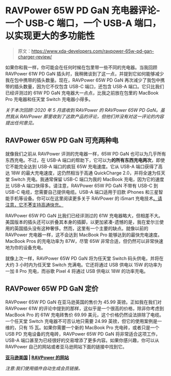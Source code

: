# RAVPower 65W PD GaN 充电器评论-一个 USB-C 端口，一个 USB-A 端口，以实现更大的多功能性

> 原文：<https://www.xda-developers.com/ravpower-65w-pd-gan-charger-review/>

如果你和我一样，你可能会在任何时候在包里带一些不同的充电器。当我回顾 RAVPower 61W PD GaN 插头时，我稍微谈到了这一点，并提到它如何能够减少我在包中携带的插头数量。现在，RAVPower 65W PD GaN 再次减少了我包中携带的插头数量，因为它不仅包含 USB-C 端口，还包含 USB-A 端口。它只比我们已经评测过的 61W PD GaN 充电器大一点点，比我之前放在包里的 MacBook Pro 充电器和任天堂 Switch 充电器小得多。

*关于本次回顾::2020 年 5 月底收到 RAVPower 的 RAVPower 65W PD GaN。虽然我从 RAVPower 那里收到了这款产品的评论，但他们并没有对这一评论的内容提出任何意见。*

## RAVPower 65W PD GaN 可充两种电

就像我们之前从 RAVPower 评测的充电器一样，65W PD GaN 也可以为几乎所有东西充电。不过，在 USB-A 端口的帮助下，它可以为**的所有东西充电两次**，即使它不能完全达到 USB-A 端口的疯狂 65W 充电速度。它从 USB-A 端口获得了高达 18W 的最大充电速度，这仍然相当于高通 QuickCharge 2.0，并将全速为任天堂 Switch 充电。我通常保留 USB-C 端口为我的 MacBook 充电，因为它的速度比 USB-A 端口快得多。请注意，RAVPower 65W PD GaN 不带有 USB-C 到 USB-C 电缆，您需要自己提供电缆。USB-A 端口适用于旧款 iPhones 和三星智能手机等设备。你可以在这里阅读更多关于 RAVPower 的 iSmart 充电技术[。请注意，它不**不**支持高通快充。](https://blog.ravpower.com/2019/03/ismart-charging-everything-you-need-to-know/)

RAVPower 65W PD GaN 比我们已经评测过的 61W 充电器略大，但相差不大。美国版本的插头还可以折叠其本身的插脚，以更加紧凑-遗憾的是，我在爱尔兰使用的英国插头没有这种奢侈。然而，这里有一个主要的缺点。就像以前的 RAVPower 充电器一样，这不会达到 MacBook Pro 能够达到的最快充电速度。MacBook Pros 的充电功率为 87W，尽管 65W 非常合适，但仍然可以非常快速地为你的设备充电。

就像上次一样，RAVPower 65W PD GaN 将为任天堂 Switch 码头供电，并将在大约 3 小时内为任天堂 Switch 充满电。它还将通过 USB 供电以 15W 的功率为一加 8 Pro 充电，而谷歌 Pixel 4 将通过 USB 供电以 18W 的功率充电。

## RAVPower 65W PD GaN 定价

RAVPower 65W PD GaN 在亚马逊英国的售价为 45.99 英镑。正如我在我们对 RAVPower 61W 的评论中提到的那样，这似乎是一个很高的价格，除非你考虑到 MacBook Pro 的 61W 充电砖售价 69.99 美元，这个价格仍然设法排除了电缆。一个任天堂 Switch 充电器不可否认地只需要 24.99 英镑，但它的使用案例是一维的，只有 15 瓦。如果你需要一个新的 MacBook Pro 充电砖，或者只是一个 USB PD 充电设备的充电砖，RAVPower 65W PD GaN 将非常适合这项工作，USB-A 端口甚至为已经很好的交易增添了更多内容。如果你感兴趣，你可以从 RAVPower 自己的网站或者亚马逊网站下面的链接中找到它。

**[亚马逊美国](https://www.amazon.com/Charger-RAVPower-Adapter-Foldable-Nintendo/dp/B086QRGBDW/ref=sr_1_3?crid=1W4S1OLU1D4QC&dchild=1&keywords=ravpower+65w+pd+charger&qid=1592007091&sprefix=ravpower+65w%2Caps%2C233&sr=8-3&tag=xda-4tjlh2d-20&ascsubtag=UUxdaUeUpU28361&asc_refurl=https%3A%2F%2Fwww.xda-developers.com%2Fravpower-65w-pd-gan-charger-review%2F&asc_campaign=Short-Term) | [RAVPower 的网站](https://www.ravpower.com/products/rp-pc133-pd-gan-65wusb-c-wall-charger)**

*注意:我们使用插件自动生成会员链接。*